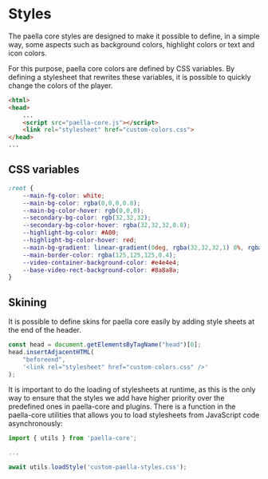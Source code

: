# Styles

The paella core styles are designed to make it possible to define, in a simple way, some aspects such as background colors, highlight colors or text and icon colors.

For this purpose, paella core colors are defined by CSS variables. By defining a stylesheet that rewrites these variables, it is possible to quickly change the colors of the player.

```html
<html>
<head>
    ...
    <script src="paella-core.js"></script>
    <link rel="stylesheet" href="custom-colors.css">
</head>
...
```

## CSS variables

```css
:root {
    --main-fg-color: white;
    --main-bg-color: rgba(0,0,0,0.8);
    --main-bg-color-hover: rgb(0,0,0);
    --secondary-bg-color: rgb(32,32,32);
    --secondary-bg-color-hover: rgba(32,32,32,0.8);
    --highlight-bg-color: #A00;
    --highlight-bg-color-hover: red;
    --main-bg-gradient: linear-gradient(0deg, rgba(32,32,32,1) 0%, rgba(32,32,32,0.49531687675070024) 72%, rgba(32,32,32,0.08355217086834732) 100%);
    --main-border-color: rgba(125,125,125,0.4);
    --video-container-background-color: #e4e4e4;
    --base-video-rect-background-color: #8a8a8a;
}

```

## Skining

It is possible to define skins for paella core easily by adding style sheets at the end of the header.

```js
const head = document.getElementsByTagName("head")[0];
head.insertAdjacentHTML(
    "beforeend",
    '<link rel="stylesheet" href="custom-colors.css" />' 
);
```

It is important to do the loading of stylesheets at runtime, as this is the only way to ensure that the styles we add have higher priority over the predefined ones in paella-core and plugins. There is a function in the paella-core utilities that allows you to load stylesheets from JavaScript code asynchronously:

```js
import { utils } from 'paella-core';

...

await utils.loadStyle('custom-paella-styles.css');
```

